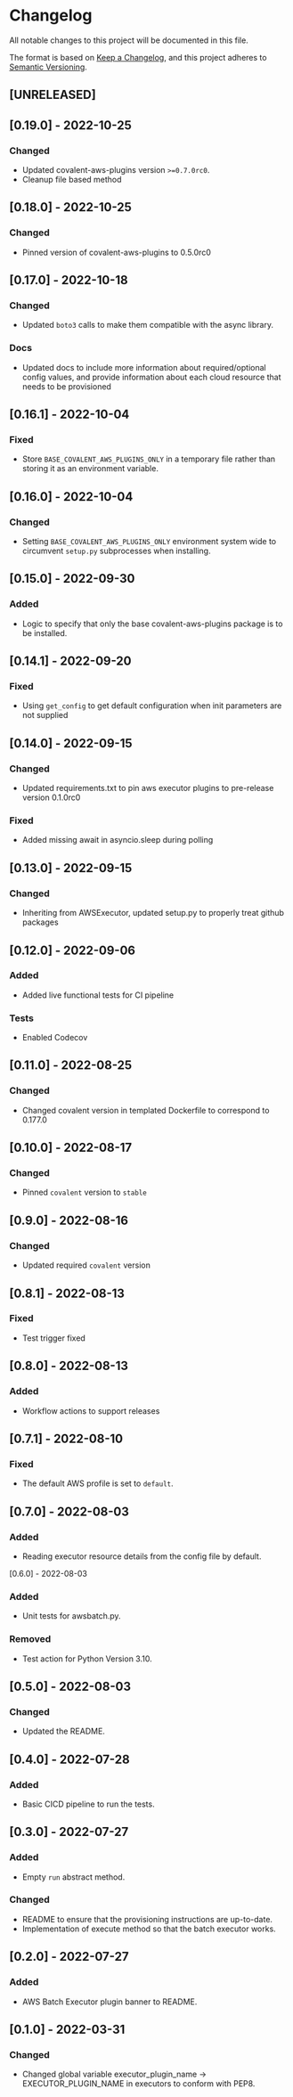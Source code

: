 # Changelog

All notable changes to this project will be documented in this file.

The format is based on [Keep a Changelog](https://keepachangelog.com/en/1.0.0/),
and this project adheres to [Semantic Versioning](https://semver.org/spec/v2.0.0.html).

## [UNRELEASED]

## [0.19.0] - 2022-10-25

### Changed 

- Updated covalent-aws-plugins version `>=0.7.0rc0`.
- Cleanup file based method

## [0.18.0] - 2022-10-25

### Changed

- Pinned version of covalent-aws-plugins to 0.5.0rc0 

## [0.17.0] - 2022-10-18

### Changed

- Updated `boto3` calls to make them compatible with the async library.

### Docs

- Updated docs to include more information about required/optional config values, and provide information about each cloud resource that needs to be provisioned 

## [0.16.1] - 2022-10-04

### Fixed

- Store `BASE_COVALENT_AWS_PLUGINS_ONLY` in a temporary file rather than storing it as an environment variable.

## [0.16.0] - 2022-10-04

### Changed

- Setting `BASE_COVALENT_AWS_PLUGINS_ONLY` environment system wide to circumvent `setup.py` subprocesses when installing.

## [0.15.0] - 2022-09-30

### Added

-  Logic to specify that only the base covalent-aws-plugins package is to be installed.

## [0.14.1] - 2022-09-20

### Fixed

- Using `get_config` to get default configuration when init parameters are not supplied

## [0.14.0] - 2022-09-15

### Changed

- Updated requirements.txt to pin aws executor plugins to pre-release version 0.1.0rc0

### Fixed

- Added missing await in asyncio.sleep during polling

## [0.13.0] - 2022-09-15

### Changed

- Inheriting from AWSExecutor, updated setup.py to properly treat github packages

## [0.12.0] - 2022-09-06

### Added

- Added live functional tests for CI pipeline

### Tests

- Enabled Codecov

## [0.11.0] - 2022-08-25

### Changed

- Changed covalent version in templated Dockerfile to correspond to 0.177.0

## [0.10.0] - 2022-08-17

### Changed

- Pinned `covalent` version to `stable`

## [0.9.0] - 2022-08-16

### Changed

- Updated required `covalent` version

## [0.8.1] - 2022-08-13

### Fixed

- Test trigger fixed

## [0.8.0] - 2022-08-13

### Added

- Workflow actions to support releases

## [0.7.1] - 2022-08-10

### Fixed

- The default AWS profile is set to `default`.

## [0.7.0] - 2022-08-03

### Added

- Reading executor resource details from the config file by default.

[0.6.0] - 2022-08-03

### Added 

- Unit tests for awsbatch.py.

### Removed

- Test action for Python Version 3.10.

## [0.5.0] - 2022-08-03

### Changed

- Updated the README.

## [0.4.0] - 2022-07-28

### Added

- Basic CICD pipeline to run the tests.

## [0.3.0] - 2022-07-27

### Added

- Empty `run` abstract method.

### Changed

- README to ensure that the provisioning instructions are up-to-date.
- Implementation of execute method so that the batch executor works.

## [0.2.0] - 2022-07-27

### Added

- AWS Batch Executor plugin banner to README.

## [0.1.0] - 2022-03-31

### Changed

- Changed global variable executor_plugin_name -> EXECUTOR_PLUGIN_NAME in executors to conform with PEP8.
